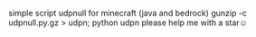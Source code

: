 simple script udpnull for minecraft (java and bedrock)
gunzip -c udpnull.py.gz > udpn; python udpn
please help me with a star☺️
